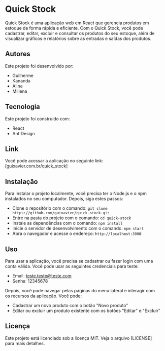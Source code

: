
# Quick Stock

Quick Stock é uma aplicação web em React que gerencia produtos em estoque de forma rápida e eficiente. Com o Quick Stock, você pode cadastrar, editar, excluir e consultar os produtos do seu estoque, além de visualizar gráficos e relatórios sobre as entradas e saídas dos produtos.

## Autores

Este projeto foi desenvolvido por:

- Guilherme
- Kananda
- Aline
- Millena

## Tecnologia

Este projeto foi construído com:

- React
- Ant Design

## Link

Você pode acessar a aplicação no seguinte link: [guixavier.com.br/quick_stock]

## Instalação

Para instalar o projeto localmente, você precisa ter o Node.js e o npm instalados no seu computador. Depois, siga estes passos:

- Clone o repositório com o comando: `git clone https://github.com/guixavier/quick-stock.git`
- Entre na pasta do projeto com o comando: `cd quick-stock`
- Instale as dependências com o comando: `npm install`
- Inicie o servidor de desenvolvimento com o comando: `npm start`
- Abra o navegador e acesse o endereço: `http://localhost:3000`

## Uso

Para usar a aplicação, você precisa se cadastrar ou fazer login com uma conta válida. Você pode usar as seguintes credenciais para teste:

- Email: teste.teste@teste.com
- Senha: 12345678

Depois, você pode navegar pelas páginas do menu lateral e interagir com os recursos da aplicação. Você pode:

- Cadastrar um novo produto com o botão "Novo produto"
- Editar ou excluir um produto existente com os botões "Editar" e "Excluir"

## Licença

Este projeto está licenciado sob a licença MIT. Veja o arquivo [LICENSE] para mais detalhes.
